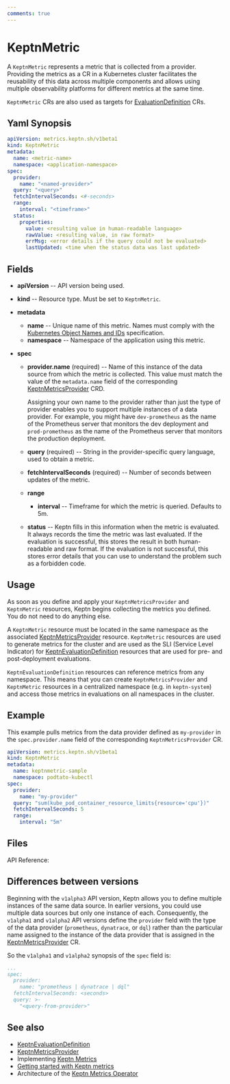 ```yaml
---
comments: true
---
```


# KeptnMetric

A `KeptnMetric` represents a metric that is collected from a provider.
Providing the metrics as a CR in a Kubernetes cluster
facilitates the reusability of this data across multiple components
and allows using multiple observability platforms
for different metrics at the same time.

`KeptnMetric` CRs are also used as targets for
[EvaluationDefinition](evaluationdefinition.md) CRs.

## Yaml Synopsis

```yaml
apiVersion: metrics.keptn.sh/v1beta1
kind: KeptnMetric
metadata:
  name: <metric-name>
  namespace: <application-namespace>
spec:
  provider:
    name: "<named-provider>"
  query: "<query>"
  fetchIntervalSeconds: <#-seconds>
  range:
    interval: "<timeframe>"
  status:
    properties:
      value: <resulting value in human-readable language>
      rawValue: <resulting value, in raw format>
      errMsg: <error details if the query could not be evaluated>
      lastUpdated: <time when the status data was last updated>
```

## Fields
<!-- markdownlint-disable MD007 -->

* **apiVersion** -- API version being used.

* **kind** -- Resource type.
   Must be set to `KeptnMetric`.

* **metadata**
     * **name** -- Unique name of this metric.
       Names must comply with the
       [Kubernetes Object Names and IDs](https://kubernetes.io/docs/concepts/overview/working-with-objects/names/#dns-subdomain-names)
       specification.
     * **namespace** -- Namespace of the application using this metric.

* **spec**
     * **provider.name** (required) --
       Name of this instance of the data source
       from which the metric is collected.
       This value must match the value of the `metadata.name` field
       of the corresponding [KeptnMetricsProvider](metricsprovider.md) CRD.

          Assigning your own name to the provider
          rather than just the type of provider
          enables you to support multiple instances of a data provider.
          For example, you might have `dev-prometheus`
          as the name of the Prometheus server that monitors the dev deployment
          and `prod-prometheus` as the name of the Prometheus server
          that monitors the production deployment.
     * **query** (required) -- String in the provider-specific query language,
       used to obtain a metric.

     * **fetchIntervalSeconds** (required) --
       Number of seconds between updates of the metric.
     * **range**
       * **interval** -- Timeframe for which the metric is queried.
       Defaults to 5m.

     * **status** --
       Keptn fills in this information when the metric is evaluated.
       It always records the time the metric was last evaluated.
       If the evaluation is successful,
       this stores the result in both human-readable and raw format.
       If the evaluation is not successful,
       this stores error details that you can use to understand the problem
       such as a forbidden code.

## Usage

As soon as you define and apply
your `KeptnMetricsProvider` and `KeptnMetric` resources,
Keptn begins collecting the metrics you defined.
You do not need to do anything else.

A `KeptnMetric` resource must be located
in the same namespace as the associated
[KeptnMetricsProvider](metricsprovider.md)
resource.
`KeptnMetric` resources are used to generate metrics for the cluster
and are used as the SLI (Service Level Indicator) for
[KeptnEvaluationDefinition](evaluationdefinition.md)
resources that are used for pre- and post-deployment evaluations.

`KeptnEvaluationDefinition` resources can reference metrics
from any namespace.
This means that you can create `KeptnMetricsProvider`
and `KeptnMetric` resources
in a centralized namespace (e.g. in `keptn-system`)
and access those metrics in evaluations
on all namespaces in the cluster.

## Example

This example pulls metrics from the data provider
defined as `my-provider` in the `spec.provider.name` field
of the corresponding `KeptnMetricsProvider` CR.

```yaml
apiVersion: metrics.keptn.sh/v1beta1
kind: KeptnMetric
metadata:
  name: keptnmetric-sample
  namespace: podtato-kubectl
spec:
  provider:
    name: "my-provider"
  query: "sum(kube_pod_container_resource_limits{resource='cpu'})"
  fetchIntervalSeconds: 5
  range:
    interval: "5m"
```

## Files

API Reference:

## Differences between versions

Beginning with the `v1alpha3` API version,
Keptn allows you to define multiple instances of the same data source.
In earlier versions, you could use multiple data sources
but only one instance of each.
Consequently, the `v1alpha1` and `v1alpha2` API versions
define the `provider` field with the type of the data provider
(`prometheus`, `dynatrace`, or `dql`)
rather than the particular name assigned
to the instance of the data provider
that is assigned in the
[KeptnMetricsProvider](metricsprovider.md) CR.

So the `v1alpha1` and `v1alpha2` synopsis
of the `spec` field is:

```yaml
...
spec:
  provider:
    name: "prometheus | dynatrace | dql"
  fetchIntervalSeconds: <seconds>
  query: >-
    "<query-from-provider>"
```

## See also

* [KeptnEvaluationDefinition](evaluationdefinition.md)
* [KeptnMetricsProvider](metricsprovider.md)
* Implementing [Keptn Metrics](../../guides/evaluatemetrics.md)
* [Getting started with Keptn metrics](../../getting-started/metrics.md)
* Architecture of the [Keptn Metrics Operator](../../components/metrics-operator.md)
